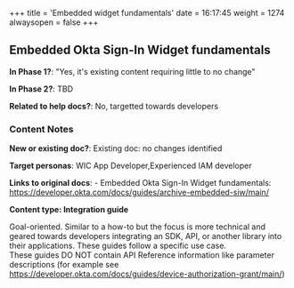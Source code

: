 +++
title = 'Embedded widget fundamentals'
date = 16:17:45
weight = 1274
alwaysopen = false
+++

## Embedded Okta Sign-In Widget fundamentals

**In Phase 1?**: "Yes, it's existing content requiring little to no change"

**In Phase 2?**: TBD

**Related to help docs?**: No, targetted towards developers



### Content Notes

**New or existing doc?**: Existing doc: no changes identified

**Target personas**: WIC App Developer,Experienced IAM developer

**Links to original docs**: - Embedded Okta Sign-In Widget fundamentals: https://developer.okta.com/docs/guides/archive-embedded-siw/main/

**Content type: Integration guide**

Goal-oriented. Similar to a how-to but the focus is more technical and geared towards developers integrating an SDK, API, or another library into their applications. 
These guides follow a specific use case.  
These guides DO NOT contain API Reference information like parameter descriptions (for example see https://developer.okta.com/docs/guides/device-authorization-grant/main/)



